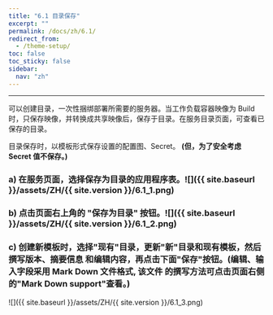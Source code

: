 ```yaml
---
title: "6.1 目录保存"
excerpt: ""
permalink: /docs/zh/6.1/
redirect_from:
  - /theme-setup/
toc: false
toc_sticky: false
sidebar:
  nav: "zh"
---
```


---
可以创建目录，一次性捆绑部署所需要的服务器。当工作负载容器映像为 Build 时，只保存映像，并转换成共享映像后，保存于目录。在服务目录页面，可查看已保存的目录。

目录保存时，以模板形式保存设置的配置图、Secret。 **\(但，为了安全考虑 Secret 值不保存。\)**

### a\) 在服务页面，选择保存为目录的应用程序表。![]({{ site.baseurl }}/assets/ZH/{{ site.version }}/6.1_1.png)

### b\) 点击页面右上角的 "保存为目录" 按钮。![]({{ site.baseurl }}/assets/ZH/{{ site.version }}/6.1_2.png)

### c\) 创建新模板时，选择"现有"目录，更新"新"目录和现有模板，然后撰写版本、摘要信息 和编辑内容，再点击下面"保存"按钮。(编辑、输入字段采用 Mark Down 文件格式, 该文件 的撰写方法可点击页面右侧的"Mark Down support"查看。)
![]({{ site.baseurl }}/assets/ZH/{{ site.version }}/6.1_3.png)

